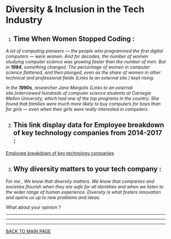 # **Diversity & Inclusion in the Tech Industry**

1. ## **Time When Women Stopped Coding :**

*A lot of computing pioneers — the people who programmed the first digital computers — were women. And for decades, the number of women studying computer science was growing faster than the number of men. But in ***1984***, something changed. The percentage of women in computer science flattened, and then plunged, even as the share of women in other technical and professional fields (Links to an external site.) kept rising.*

*In the ***1990s***, researcher Jane Margolis  (Links to an external site.)interviewed hundreds of computer science students at Carnegie Mellon University, which had one of the top programs in the country. She found that families were much more likely to buy computers for boys than for girls — even when their girls were really interested in computers.*



2. ## **This link display  data for  Employee breakdown of key technology companies from 2014-2017 :**

[Employee breakdown of key technology companies](https://informationisbeautiful.net/visualizations/diversity-in-tech/)

 

3. ## **Why diversity matters to your tech company :**

*For me , We know that diversity matters. We know that companies and societies flourish when they are safe for all identities and when we listen to the wider range of human experience. Diversity is what fosters innovation and opens us up to new problems and ideas.*

What about your opinion ?

***
***
***
[BACK TO MAIN PAGE](https://github.com/farahalwahaibi/Reading-Notes/blob/main/README.md)



